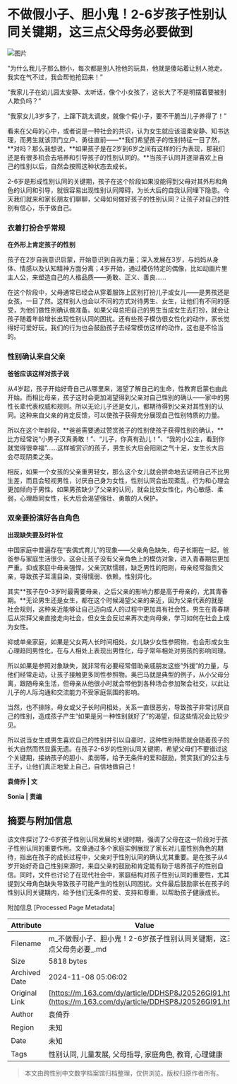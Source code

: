 # 不做假小子、胆小鬼！2-6岁孩子性别认同关键期，这三点父母务必要做到

![图片](https://nimg.ws.126.net/?url=https%3A%2F%2Fstatic.ws.126.net%2Ff2e%2Fwap%2Fcommon%2Fimages%2Fweixinfixed1200low.jpg&thumbnail=750x2147483647&quality=75&type=jpg)

“为什么我儿子那么胆小，每次都是别人抢他的玩具，他就是傻站着让别人抢走。我实在气不过，我会帮他抢回来！”

“我家儿子在幼儿园太安静、太听话，像个小女孩了，这长大了不是明摆着要被别人欺负吗？”

“我家女儿3岁多了，上蹿下跳太调皮，就像个假小子，要不干脆当儿子养得了！”

看来在父母的心中，或者说是一种社会的共识，认为女生就应该温柔安静、知书达理，而男生就该顶门立户、勇往直前——**我们希望孩子的性别特征一目了然，**对吗？那么我想说，**如果孩子是在2岁到6岁之间有这样的行为表现，那我们还是有很多机会去培养和引导孩子的性别认同的。**当孩子认同并逐渐喜欢上自己的性别以后，自然会按照这种状态去成长。

2-6岁是形成性别认同的关键期，孩子在这个阶段如果没能得到父母对其外形和角色的认同和引导，就很容易出现性别认同障碍，为长大后的自我认同埋下隐患。今天我们就来和家长朋友们聊聊，父母如何做好孩子的性别认同？让孩子对自己的性别有信心，乐于做自己。

### 衣着打扮合乎常规

**在外形上肯定孩子的性别**

孩子在2岁自我意识启蒙，开始意识到自我力量；深入发展在3岁，与妈妈从身体、情感以及认知精神方面分离；4岁开始，通过模仿特定的偶像，比如动画片里主人公，来塑造自己的人格品质——勇敢、正义、善良……

在这个阶段中，父母通常已经会从穿着服饰上区别打扮儿子或女儿——是男孩还是女孩，一目了然。这样别人也会以不同的方式对待男生、女生，让他们有不同的感受，为他们做性别确认做准备。如果父母总把自己的男生当成女生去打扮，就会让孩子随着年龄增长出现性别认同的困扰。还有些孩子模仿很女性化的动作，家长觉得好可爱好玩，我们的行为也会鼓励孩子去经常模仿这样的动作，这也是不恰当的。

### 性别确认来自父亲

**爸爸应该这样对孩子说**

从4岁起，孩子开始好奇自己从哪里来，渴望了解自己的生命，性教育启蒙也由此开始。而相比母亲，孩子这时会更加渴望得到父亲对自己性别的确认——家中的男性长辈代表权威和规则。所以无论儿子还是女儿，都期待得到父亲对其性别的认同。这种来自父亲的肯定反馈，可以使孩子获得充分展现自己性别特质的力量。

所以在这个年龄段，**爸爸需要通过赞赏孩子的性别使孩子获得性别的确认，**比方经常说“小男子汉真勇敢！”、“儿子，你真有劲儿！”、“我的小公主，看到你就觉得很幸福”……这样被赏识的孩子，男生长大后会阳刚之气十足，女生长大后会尽现阴柔之美。

相反，如果一个女孩的父亲重男轻女，那么这个女儿就会拼命地去证明自己不比男生差，而且会轻视男性，讨厌自己身为女性，性别认同会出现紊乱，行为和心理会更加倾向于男性。如果男孩缺少了父亲的认同，就会比较女性化，内心敏感、柔弱，心理趋同女性，长大后会渴望强壮、勇敢的人保护。

### 双亲要扮演好各自角色

**出现缺失要及时补位**

中国家庭中普遍存在“丧偶式育儿”的现象——父亲角色缺失，母子长期在一起，爸爸参与家庭生活很少。这会让孩子没有父亲角色上的模仿对象，进入青春期后更加严重。抑或家庭中母亲强悍，父亲沉默懦弱，缺乏男性的阳刚，母亲经常指责父亲，导致孩子耳濡目染，变得懦弱、依赖，性别异化。

其实**孩子在0-3岁时最需要母亲，之后父亲的影响力都是高于母亲的，尤其青春期。**无论男生还是女生，都在这个时候渴望父亲的亲近，因为父亲代表的就是社会规则，这种亲近能够让自己迈向成人的过程中更加具有社会性。男生在青春期后从崇拜父亲直接走向社会，但女生会反过来再次走向母亲，学习如何在社会上成为女性。

抑或单亲家庭，如果是父女两人长时间相处，女儿缺少女性参照物，也会形成女生心理趋同男性化，在与人相处上表现出男性化，母子常年相处对男孩的影响同理。

所以如果是参照对象缺失，就非常有必要经常借助亲戚朋友这些“外援”的力量，与他们经常走动，让孩子接触更多同性参照物。奥巴马就是典型的例子，从小父母分离，跟随母亲生活，但母亲从他很小时就会带他到各种场合参加聚会社交，以此让儿子的人际沟通和交流能力不受家庭氛围的影响。

当然，也不排除，母女或父子长时间相处，关系一直很恶劣，导致孩子非常讨厌自己的性别，造成孩子产生“如果是另一种性别就好了”的渴望，但这些情况会比较少见。

所以说当女生或男生喜欢自己的性别并引以自豪时，这种性别特质就会随着孩子的长大自然而然显露无遗。在孩子2-6岁的性别认同关键期，希望父母们不要错过这个关键期，接纳孩子的胆小、柔弱等，给予无条件的爱和鼓励，赞赏我们的公主与王子，让他们真正地爱上自己，自信地做自己！

**袁倚乔 | 文**

**Sonia | 责编**

## 摘要与附加信息

<!-- tcd_abstract -->
该文件探讨了2-6岁孩子性别认同发展的关键时期，强调了父母在这一阶段对于孩子性别认同的重要作用。文章通过多个家庭实例展现了家长对儿童性别角色的期待，指出在孩子的成长过程中，父亲对于性别认同的确认尤其重要。是在孩子从4岁开始好奇自己性别来源时，来自父亲的鼓励和肯定能有助于培养孩子的性别自信。同时，文件也讨论了在现代社会中，家庭结构对孩子性别认同的重要性，尤其提到父母角色缺失导致孩子可能产生的性别认同困扰。文件最后鼓励家长在孩子的性别认同关键期内，给予他们无条件的爱、支持和尊重，以帮助孩子健康成长。
<!-- tcd_abstract_end -->

附加信息 [Processed Page Metadata]

| Attribute       | Value                                  |
|-----------------|----------------------------------------|
| Filename        | m_不做假小子、胆小鬼！2-6岁孩子性别认同关键期，这三点父母务必要_.md                             |
| Size            | 5818 bytes                           |
| Archived Date   | 2024-11-08 05:06:02                             |
| Original Link   | [https://m.163.com/dy/article/DDHSP8J20526GI91.html](https://m.163.com/dy/article/DDHSP8J20526GI91.html)                       |
| Author          | 袁倚乔                               |
| Region          | 未知                               |
| Date            | 未知                                 |
| Tags            | 性别认同, 儿童发展, 父母指导, 家庭角色, 教育, 心理健康                                 |
>
> 本文由跨性别中文数字档案馆归档整理，仅供浏览。版权归原作者所有。
>